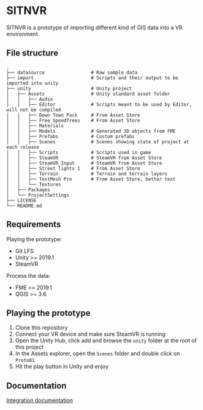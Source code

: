 # SITNVR

SITNVR is a prototype of importing different kind of GIS data into a VR environment.

## File structure

    .
    ├── datasource                 # Raw sample data
    ├── import                     # Scripts and their output to be imported into unity
    ├── unity                      # Unity project
    │   ├── Assets                 # Unity standard asset folder
    │   │   ├── Audio
    │   │   ├── Editor             # Scripts meant to be used by Editor, will not be compiled
    │   │   ├── Down Town Pack     # From Asset Store
    │   │   ├── Free_SpeedTrees    # From Asset Store
    │   │   ├── Materials
    │   │   ├── Models             # Generated 3D objects from FME
    │   │   ├── Prefabs            # Custom prefabs
    │   │   ├── Scenes             # Scenes showing state of project at each release
    │   │   ├── Scripts            # Scripts used in game
    │   │   ├── SteamVR            # SteamVR from Asset Store
    │   │   ├── SteamVR_Input      # SteamVR from Asset Store
    │   │   ├── Street lights 1    # From Asset Store
    │   │   ├── Terrain            # Terrain and terrain layers
    │   │   ├── TextMesh Pro       # From Asset Store, better text
    │   │   └── Textures
    │   ├── Packages
    │   └── ProjectSettings
    ├── LICENSE
    └── README.md

## Requirements

Playing the prototype:
- Git LFS
- Unity >= 2019.1
- SteamVR

Process the data:
- FME >= 2019.1
- QGIS >= 3.6

## Playing the prototype

1. Clone this repository
1. Connect your VR device and make sure SteamVR is running
1. Open the Unity Hub, click add and browse the `unity` folder at the root of this project
1. In the Assets explorer, open the `Scenes` folder and double click on `Proto01`
1. Hit the play button in Unity and enjoy

## Documentation

[Integration documentation](../../wiki)
